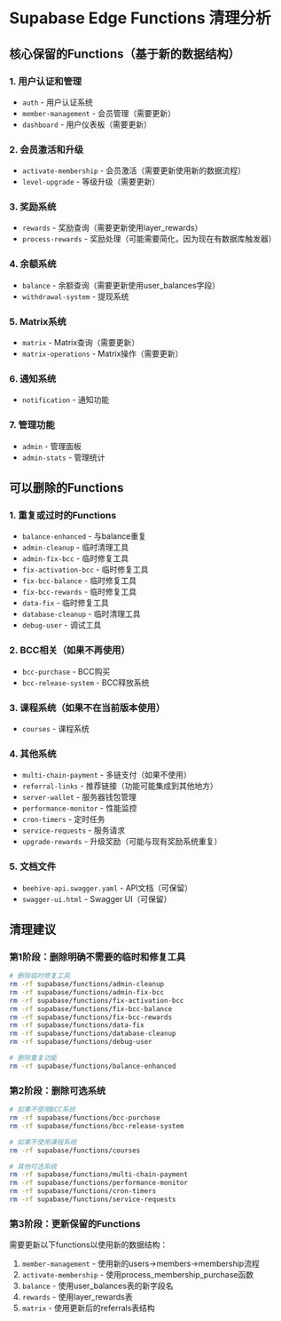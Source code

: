 # Supabase Edge Functions 清理分析

## 核心保留的Functions（基于新的数据结构）

### 1. 用户认证和管理
- `auth` - 用户认证系统
- `member-management` - 会员管理（需要更新）
- `dashboard` - 用户仪表板（需要更新）

### 2. 会员激活和升级  
- `activate-membership` - 会员激活（需要更新使用新的数据流程）
- `level-upgrade` - 等级升级（需要更新）

### 3. 奖励系统
- `rewards` - 奖励查询（需要更新使用layer_rewards）
- `process-rewards` - 奖励处理（可能需要简化，因为现在有数据库触发器）

### 4. 余额系统
- `balance` - 余额查询（需要更新使用user_balances字段）
- `withdrawal-system` - 提现系统

### 5. Matrix系统
- `matrix` - Matrix查询（需要更新）
- `matrix-operations` - Matrix操作（需要更新）

### 6. 通知系统
- `notification` - 通知功能

### 7. 管理功能
- `admin` - 管理面板
- `admin-stats` - 管理统计

## 可以删除的Functions

### 1. 重复或过时的Functions
- `balance-enhanced` - 与balance重复
- `admin-cleanup` - 临时清理工具
- `admin-fix-bcc` - 临时修复工具  
- `fix-activation-bcc` - 临时修复工具
- `fix-bcc-balance` - 临时修复工具
- `fix-bcc-rewards` - 临时修复工具
- `data-fix` - 临时修复工具
- `database-cleanup` - 临时清理工具
- `debug-user` - 调试工具

### 2. BCC相关（如果不再使用）
- `bcc-purchase` - BCC购买
- `bcc-release-system` - BCC释放系统

### 3. 课程系统（如果不在当前版本使用）
- `courses` - 课程系统

### 4. 其他系统
- `multi-chain-payment` - 多链支付（如果不使用）
- `referral-links` - 推荐链接（功能可能集成到其他地方）
- `server-wallet` - 服务器钱包管理
- `performance-monitor` - 性能监控
- `cron-timers` - 定时任务
- `service-requests` - 服务请求
- `upgrade-rewards` - 升级奖励（可能与现有奖励系统重复）

### 5. 文档文件
- `beehive-api.swagger.yaml` - API文档（可保留）
- `swagger-ui.html` - Swagger UI（可保留）

## 清理建议

### 第1阶段：删除明确不需要的临时和修复工具
```bash
# 删除临时修复工具
rm -rf supabase/functions/admin-cleanup
rm -rf supabase/functions/admin-fix-bcc  
rm -rf supabase/functions/fix-activation-bcc
rm -rf supabase/functions/fix-bcc-balance
rm -rf supabase/functions/fix-bcc-rewards
rm -rf supabase/functions/data-fix
rm -rf supabase/functions/database-cleanup
rm -rf supabase/functions/debug-user

# 删除重复功能
rm -rf supabase/functions/balance-enhanced
```

### 第2阶段：删除可选系统
```bash  
# 如果不使用BCC系统
rm -rf supabase/functions/bcc-purchase
rm -rf supabase/functions/bcc-release-system

# 如果不使用课程系统
rm -rf supabase/functions/courses

# 其他可选系统
rm -rf supabase/functions/multi-chain-payment
rm -rf supabase/functions/performance-monitor
rm -rf supabase/functions/cron-timers
rm -rf supabase/functions/service-requests
```

### 第3阶段：更新保留的Functions
需要更新以下functions以使用新的数据结构：
1. `member-management` - 使用新的users->members->membership流程
2. `activate-membership` - 使用process_membership_purchase函数
3. `balance` - 使用user_balances表的新字段名
4. `rewards` - 使用layer_rewards表
5. `matrix` - 使用更新后的referrals表结构